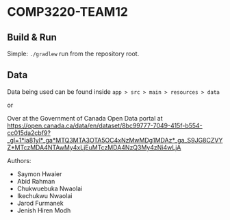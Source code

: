 # COMP3220-TEAM12

## Build & Run
Simple: `./gradlew` run from the repository root.

## Data
Data being used can be found inside `app > src > main > resources > data`

or

Over at the Government of Canada Open Data portal at <a href="https://open.canada.ca/data/en/dataset/8bc99777-7049-415f-b554-cc015da2cbf9?_gl=1*ia81yl*_ga*MTQ3MTA3OTA5OC4xNzMwMDg1MDAz*_ga_S9JG8CZVYZ*MTczMDA4NTAwMy4xLjEuMTczMDA4NzQ3My4zNi4wLjA">https://open.canada.ca/data/en/dataset/8bc99777-7049-415f-b554-cc015da2cbf9?_gl=1*ia81yl*_ga*MTQ3MTA3OTA5OC4xNzMwMDg1MDAz*_ga_S9JG8CZVYZ*MTczMDA4NTAwMy4xLjEuMTczMDA4NzQ3My4zNi4wLjA</a>


Authors:
- Saymon Hwaier
- Abid Rahman
- Chukwuebuka Nwaolai
- Ikechukwu Nwaolai
- Jarod Furmanek
- Jenish Hiren Modh